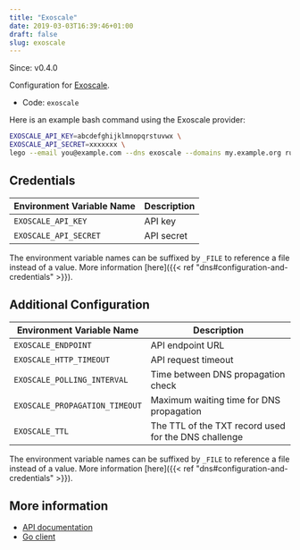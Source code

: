 ```yaml
---
title: "Exoscale"
date: 2019-03-03T16:39:46+01:00
draft: false
slug: exoscale
---
```


<!-- THIS DOCUMENTATION IS AUTO-GENERATED. PLEASE DO NOT EDIT. -->
<!-- providers/dns/exoscale/exoscale.toml -->
<!-- THIS DOCUMENTATION IS AUTO-GENERATED. PLEASE DO NOT EDIT. -->

Since: v0.4.0

Configuration for [Exoscale](https://www.exoscale.com/).


<!--more-->

- Code: `exoscale`

Here is an example bash command using the Exoscale provider:

```bash
EXOSCALE_API_KEY=abcdefghijklmnopqrstuvwx \
EXOSCALE_API_SECRET=xxxxxxx \
lego --email you@example.com --dns exoscale --domains my.example.org run
```




## Credentials

| Environment Variable Name | Description |
|-----------------------|-------------|
| `EXOSCALE_API_KEY` | API key |
| `EXOSCALE_API_SECRET` | API secret |

The environment variable names can be suffixed by `_FILE` to reference a file instead of a value.
More information [here]({{< ref "dns#configuration-and-credentials" >}}).


## Additional Configuration

| Environment Variable Name | Description |
|--------------------------------|-------------|
| `EXOSCALE_ENDPOINT` | API endpoint URL |
| `EXOSCALE_HTTP_TIMEOUT` | API request timeout |
| `EXOSCALE_POLLING_INTERVAL` | Time between DNS propagation check |
| `EXOSCALE_PROPAGATION_TIMEOUT` | Maximum waiting time for DNS propagation |
| `EXOSCALE_TTL` | The TTL of the TXT record used for the DNS challenge |

The environment variable names can be suffixed by `_FILE` to reference a file instead of a value.
More information [here]({{< ref "dns#configuration-and-credentials" >}}).




## More information

- [API documentation](https://community.exoscale.com/documentation/dns/api/)
- [Go client](https://github.com/exoscale/egoscale)

<!-- THIS DOCUMENTATION IS AUTO-GENERATED. PLEASE DO NOT EDIT. -->
<!-- providers/dns/exoscale/exoscale.toml -->
<!-- THIS DOCUMENTATION IS AUTO-GENERATED. PLEASE DO NOT EDIT. -->
